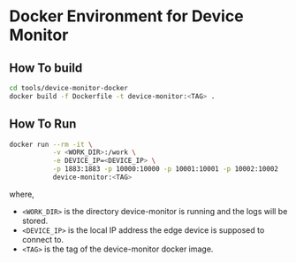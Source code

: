# Docker Environment for Device Monitor

## How To build
```bash
cd tools/device-monitor-docker
docker build -f Dockerfile -t device-monitor:<TAG> .
```

## How To Run
```bash
docker run --rm -it \
           -v <WORK_DIR>:/work \
           -e DEVICE_IP=<DEVICE_IP> \
           -p 1883:1883 -p 10000:10000 -p 10001:10001 -p 10002:10002 
           device-monitor:<TAG>
```
where,
* `<WORK_DIR>` is the directory device-monitor is running and the logs will be stored.
* `<DEVICE_IP>` is the local IP address the edge device is supposed to connect to.
* `<TAG>` is the tag of the device-monitor docker image.

